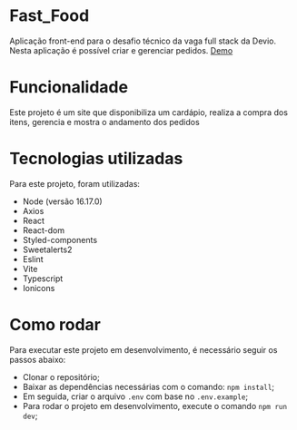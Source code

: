 # Fast_Food
Aplicação front-end para o desafio técnico da vaga full stack da Devio.
Nesta aplicação é possível criar e gerenciar pedidos. <a href="https://df-fast-food-front.vercel.app/">Demo</a>

# Funcionalidade
Este projeto é um site que disponibiliza um cardápio, realiza a compra dos itens, gerencia e mostra o andamento dos pedidos 

# Tecnologias utilizadas
Para este projeto, foram utilizadas: 

- Node (versão 16.17.0)
- Axios
- React
- React-dom
- Styled-components
- Sweetalerts2
- Eslint
- Vite
- Typescript
- Ionicons

# Como rodar
Para executar este projeto em desenvolvimento, é necessário seguir os passos abaixo:

- Clonar o repositório;
- Baixar as dependências necessárias com o comando: `npm install`;
- Em seguida, criar o arquivo `.env` com base no `.env.example`;
- Para rodar o projeto em desenvolvimento, execute o comando `npm run dev`;

